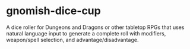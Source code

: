 # gnomish-dice-cup
A dice roller for Dungeons and Dragons or other tabletop RPGs that uses natural language input to generate a complete roll with modifiers, weapon/spell selection, and advantage/disadvantage.
